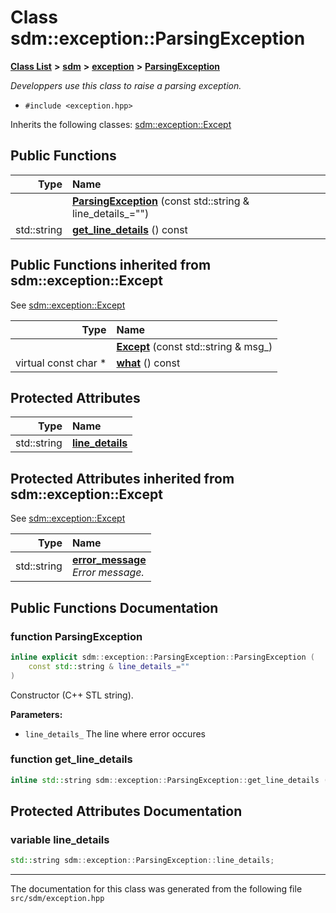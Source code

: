
<NavBar active_item_id="2"/>

# Class sdm::exception::ParsingException


[**Class List**](annotated.md) **>** [**sdm**](namespacesdm.md) **>** [**exception**](namespacesdm_1_1exception.md) **>** [**ParsingException**](classsdm_1_1exception_1_1ParsingException.md)



_Developpers use this class to raise a parsing exception._ 

* `#include <exception.hpp>`



Inherits the following classes: [sdm::exception::Except](classsdm_1_1exception_1_1Except.md)
















## Public Functions

| Type | Name |
| ---: | :--- |
|   | [**ParsingException**](classsdm_1_1exception_1_1ParsingException.md#function-parsingexception) (const std::string & line\_details\_="") <br> |
|  std::string | [**get\_line\_details**](classsdm_1_1exception_1_1ParsingException.md#function-get-line-details) () const<br> |

## Public Functions inherited from sdm::exception::Except

See [sdm::exception::Except](classsdm_1_1exception_1_1Except.md)

| Type | Name |
| ---: | :--- |
|   | [**Except**](classsdm_1_1exception_1_1Except.md#function-except) (const std::string & msg\_) <br> |
| virtual const char \* | [**what**](classsdm_1_1exception_1_1Except.md#function-what) () const<br> |







## Protected Attributes

| Type | Name |
| ---: | :--- |
|  std::string | [**line\_details**](classsdm_1_1exception_1_1ParsingException.md#variable-line-details)  <br> |

## Protected Attributes inherited from sdm::exception::Except

See [sdm::exception::Except](classsdm_1_1exception_1_1Except.md)

| Type | Name |
| ---: | :--- |
|  std::string | [**error\_message**](classsdm_1_1exception_1_1Except.md#variable-error-message)  <br>_Error message._  |







## Public Functions Documentation


### function ParsingException 


```cpp
inline explicit sdm::exception::ParsingException::ParsingException (
    const std::string & line_details_=""
) 
```


Constructor (C++ STL string). 

**Parameters:**


* `line_details_` The line where error occures 



        

### function get\_line\_details 


```cpp
inline std::string sdm::exception::ParsingException::get_line_details () const
```


## Protected Attributes Documentation


### variable line\_details 


```cpp
std::string sdm::exception::ParsingException::line_details;
```



------------------------------
The documentation for this class was generated from the following file `src/sdm/exception.hpp`